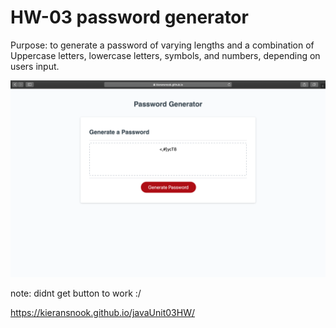 # HW-03 password generator


Purpose: to generate a password of varying lengths and a combination of Uppercase letters, lowercase letters, symbols, and numbers, depending on users input.


![](passwordgenerator.png)

note: didnt get button to work :/

https://kieransnook.github.io/javaUnit03HW/
